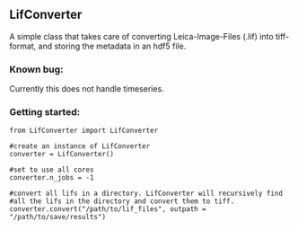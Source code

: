 ## LifConverter

A simple class that takes care of converting Leica-Image-Files (.lif) into tiff-format, and storing the metadata in an hdf5 file.

### Known bug:
Currently this does not handle timeseries.

### Getting started:
```
from LifConverter import LifConverter

#create an instance of LifConverter
converter = LifConverter()

#set to use all cores
converter.n_jobs = -1

#convert all lifs in a directory. LifConverter will recursively find
#all the lifs in the directory and convert them to tiff.
converter.convert("/path/to/lif_files", outpath = "/path/to/save/results")

```
